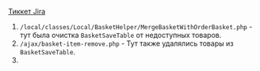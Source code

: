 [Тиккет Jira](https://kontur-agency.atlassian.net/browse/SEANOVO-7)

1.  `/local/classes/Local/BasketHelper/MergeBasketWithOrderBasket.php` - тут была очистка `BasketSaveTable` от недоступных товаров.
2. `/ajax/basket-item-remove.php` - Тут также удалялись товары из  `BasketSaveTable`.
3. 